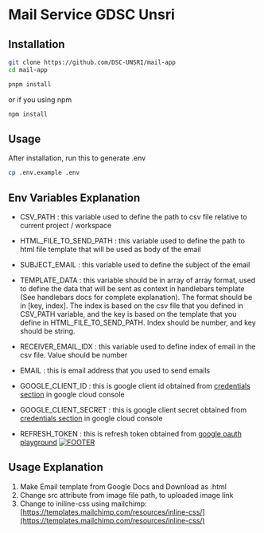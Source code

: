 # Mail Service GDSC Unsri

## Installation

```bash
git clone https://github.com/DSC-UNSRI/mail-app
cd mail-app
```

```bash
pnpm install
```

or if you using npm

```bash
npm install
```

## Usage

After installation, run this to generate .env

```bash
cp .env.example .env
```

## Env Variables Explanation

- CSV_PATH : this variable used to define the path to csv file relative to current project / workspace

- HTML_FILE_TO_SEND_PATH : this variable used to define the path to html file template that will be used as body of the email

- SUBJECT_EMAIL : this variable used to define the subject of the email

- TEMPLATE_DATA : this variable should be in array of array format, used to define the data that will be sent as context in handlebars template (See handlebars docs for complete explanation). The format should be in [key, index]. The index is based on the csv file that you defined in CSV_PATH variable, and the key is based on the template that you define in HTML_FILE_TO_SEND_PATH. Index should be number, and key should be string.

- RECEIVER_EMAIL_IDX : this variable used to define index of email in the csv file. Value should be number

- EMAIL : this is email address that you used to send emails

- GOOGLE_CLIENT_ID : this is google client id obtained from [credentials section](https://console.cloud.google.com/apis/credentials) in google cloud console

- GOOGLE_CLIENT_SECRET : this is google client secret obtained from [credentials section](https://console.cloud.google.com/apis/credentials) in google cloud console

- REFRESH_TOKEN : this is refresh token obtained from [google oauth playground](https://developers.google.com/oauthplayground)
<a href="https://ibb.co/NF21pv2"><img src="https://i.ibb.co/kG23072/FOOTER.png" alt="FOOTER" border="0" /></a>

## Usage Explanation

1. Make Email template from Google Docs and Download as .html
2. Change src attribute from image file path, to uploaded image link
3. Change to iniline-css using mailchimp: [https://templates.mailchimp.com/resources/inline-css/](https://templates.mailchimp.com/resources/inline-css/)
